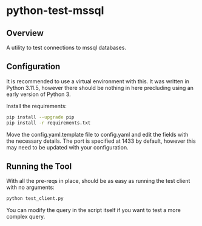 # python-test-mssql

## Overview

A utility to test connections to mssql databases. 

## Configuration

It is recommended to use a virtual environment with this. It was written in Python 3.11.5, however there should be nothing in here precluding using an early version of Python 3. 

Install the requirements:
```bash
pip install --upgrade pip
pip install -r requirements.txt
```

Move the config.yaml.template file to config.yaml and edit the fields with the necessary details. The port is specified at 1433 by default, however this may need to be updated with your configuration. 

## Running the Tool

With all the pre-reqs in place, should be as easy as running the test client with no arguments:

```bash
python test_client.py
```

You can modify the query in the script itself if you want to test a more complex query. 
